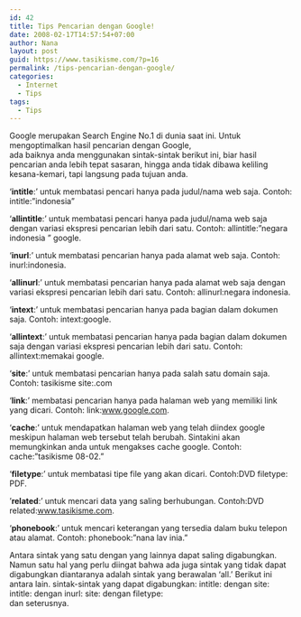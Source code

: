```yaml
---
id: 42
title: Tips Pencarian dengan Google!
date: 2008-02-17T14:57:54+07:00
author: Nana
layout: post
guid: https://www.tasikisme.com/?p=16
permalink: /tips-pencarian-dengan-google/
categories:
  - Internet
  - Tips
tags:
  - Tips
---
```

Google merupakan Search Engine No.1 di dunia saat ini. Untuk mengoptimalkan hasil pencarian dengan Google,  
ada baiknya anda menggunakan sintak-sintak berikut ini, biar hasil pencarian anda lebih tepat sasaran, hingga anda tidak dibawa keliling kesana-kemari, tapi langsung pada tujuan anda.

‘**intitle**:’ untuk membatasi pencari hanya pada judul/nama web saja. Contoh: intitle:”indonesia”

‘**allintitle**:’ untuk membatasi pencari hanya pada judul/nama web saja dengan variasi ekspresi pencarian lebih dari satu. Contoh: allintitle:”negara indonesia ” google.

‘**inurl**:’ untuk membatasi pencarian hanya pada alamat web saja. Contoh: inurl:indonesia.

‘**allinurl**:’ untuk membatasi pencarian hanya pada alamat web saja dengan variasi ekspresi pencarian lebih dari satu. Contoh: allinurl:negara indonesia.

‘**intext**:’ untuk membatasi pencarian hanya pada bagian dalam dokumen saja. Contoh: intext:google.

‘**allintext**:’ untuk membatasi pencarian hanya pada bagian dalam dokumen saja dengan variasi ekspresi pencarian lebih dari satu. Contoh: allintext:memakai google.

‘**site**:’ untuk membatasi pencarian hanya pada salah satu domain saja. Contoh: tasikisme site:.com

‘**link**:’ membatasi pencarian hanya pada halaman web yang memiliki link yang dicari. Contoh: link:www.google.com.

‘**cache**:’ untuk mendapatkan halaman web yang telah diindex google meskipun halaman web tersebut telah berubah. Sintakini akan memungkinkan anda untuk mengakses cache google. Contoh: cache:”tasikisme 08-02.”

‘**filetype**:’ untuk membatasi tipe file yang akan dicari. Contoh:DVD filetype: PDF.

’**related**:’ untuk mencari data yang saling berhubungan. Contoh:DVD related:www.tasikisme.com.

‘**phonebook**:’ untuk mencari keterangan yang tersedia dalam buku telepon atau alamat. Contoh: phonebook:”nana lav inia.”

Antara sintak yang satu dengan yang lainnya dapat saling digabungkan. Namun satu hal yang perlu diingat bahwa ada juga sintak yang tidak dapat digabungkan diantaranya adalah sintak yang berawalan ‘all.’ Berikut ini antara lain. sintak-sintak yang dapat digabungkan: intitle: dengan site: intitle: dengan inurl: site: dengan filetype:  
dan seterusnya.